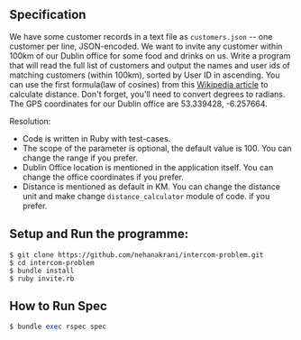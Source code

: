 ## Specification

We have some customer records in a text file as `customers.json` -- one customer per line, JSON-encoded. We want to invite any customer within 100km of our Dublin office for some food and drinks on us. Write a program that will read the full list of customers and output the names and user ids of matching customers (within 100km), sorted by User ID in ascending. You can use the first formula(law of cosines) from this [Wikipedia article](https://en.wikipedia.org/wiki/Great-circle_distance) to calculate distance. Don't forget, you'll need to convert degrees to radians. The GPS coordinates for our Dublin office are 53.339428, -6.257664.

Resolution:
* Code is written in Ruby with test-cases.
* The scope of the parameter is optional, the default value is 100. You can change the range if you prefer.
* Dublin Office location is mentioned in the application itself. You can change the office coordinates if you prefer.
* Distance is mentioned as default in KM. You can change the distance unit and make change `distance_calculator` module of code. if you prefer.


## Setup and Run the programme:

```
$ git clone https://github.com/nehanakrani/intercom-problem.git
$ cd intercom-problem
$ bundle install
$ ruby invite.rb

```

## How to Run Spec

```ruby
$ bundle exec rspec spec

```